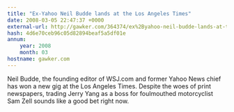 ```yaml
---
title: "Ex-Yahoo Neil Budde lands at the Los Angeles Times"
date: 2008-03-05 22:47:37 +0000
external-url: http://gawker.com/364374/ex%2Byahoo-neil-budde-lands-at-the-los-angeles-times
hash: 4d6e70ceb96c05d82894beaf5a5df01e
annum:
    year: 2008
    month: 03
hostname: gawker.com
---
```


Neil Budde, the founding editor of WSJ.com and former Yahoo News chief has won a new gig at the Los Angeles Times. Despite the woes of print newspapers, trading Jerry Yang as a boss for foulmouthed motorcyclist Sam Zell sounds like a good bet right now.
